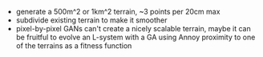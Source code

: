 - generate a 500m^2 or 1km^2 terrain, ~3 points per 20cm max
- subdivide existing terrain to make it smoother
- pixel-by-pixel GANs can't create a nicely scalable terrain, maybe it can be fruitful to evolve an L-system with a GA using Annoy proximity to one of the terrains as a fitness function